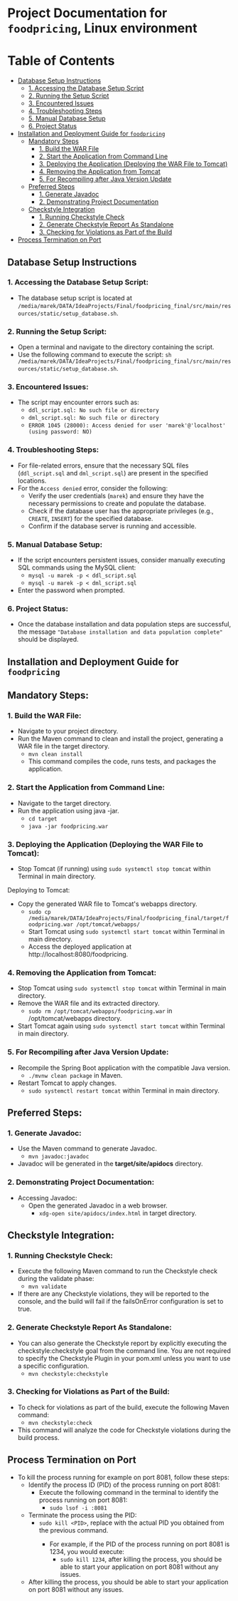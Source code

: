 # Project Documentation for `foodpricing`, Linux environment

# Table of Contents
  - [Database Setup Instructions](#database-setup-instructions)
    - [1. Accessing the Database Setup Script](#1-accessing-the-database-setup-script)
    - [2. Running the Setup Script](#2-running-the-setup-script)
    - [3. Encountered Issues](#3-encountered-issues)
    - [4. Troubleshooting Steps](#4-troubleshooting-steps)
    - [5. Manual Database Setup](#5-manual-database-setup)
    - [6. Project Status](#6-project-status)
  - [Installation and Deployment Guide for `foodpricing`](#installation-and-deployment-guide-for-foodpricing)
    - [Mandatory Steps](#mandatory-steps)
      - [1. Build the WAR File](#1-build-the-war-file)
      - [2. Start the Application from Command Line](#2-start-the-application-from-command-line)
      - [3. Deploying the Application (Deploying the WAR File to Tomcat)](#3-deploying-the-application-deploying-the-war-file-to-tomcat)
      - [4. Removing the Application from Tomcat](#4-removing-the-application-from-tomcat)
      - [5. For Recompiling after Java Version Update](#5-for-recompiling-after-java-version-update)
    - [Preferred Steps](#preferred-steps)
      - [1. Generate Javadoc](#1-generate-javadoc)
      - [2. Demonstrating Project Documentation](#2-demonstrating-project-documentation)
    - [Checkstyle Integration](#checkstyle-integration)
      - [1. Running Checkstyle Check](#1-running-checkstyle-check)
      - [2. Generate Checkstyle Report As Standalone](#2-generate-checkstyle-report-as-standalone)
      - [3. Checking for Violations as Part of the Build](#3-checking-for-violations-as-part-of-the-build)
  - [Process Termination on Port](#process-termination-on-port)





## Database Setup Instructions

### 1. Accessing the Database Setup Script:
- The database setup script is located at
`/media/marek/DATA/IdeaProjects/Final/foodpricing_final/src/main/resources/static/setup_database.sh`.

### 2. Running the Setup Script:
- Open a terminal and navigate to the directory containing the script.
- Use the following command to execute the script:
`sh /media/marek/DATA/IdeaProjects/Final/foodpricing_final/src/main/resources/static/setup_database.sh`.

### 3. Encountered Issues:
- The script may encounter errors such as:
  - `ddl_script.sql: No such file or directory`
  - `dml_script.sql: No such file or directory`
  - `ERROR 1045 (28000): Access denied for user 'marek'@'localhost' (using password: NO)`

### 4. Troubleshooting Steps:
- For file-related errors, ensure that the necessary SQL files (`ddl_script.sql` and `dml_script.sql`) are present in the specified locations.
- For the `Access denied` error, consider the following:
  - Verify the user credentials (`marek`) and ensure they have the necessary permissions to create and populate the database.
  - Check if the database user has the appropriate privileges (e.g., `CREATE`, `INSERT`) for the specified database.
  - Confirm if the database server is running and accessible.

### 5. Manual Database Setup:
- If the script encounters persistent issues, consider manually executing SQL commands using the MySQL client:
  - `mysql -u marek -p < ddl_script.sql`
  - `mysql -u marek -p < dml_script.sql`
- Enter the password when prompted.

### 6. Project Status:
- Once the database installation and data population steps are successful, the message `"Database installation and data population complete"` should be displayed.





## Installation and Deployment Guide for `foodpricing`

## Mandatory Steps:
### 1. Build the WAR File:
- Navigate to your project directory.
- Run the Maven command to clean and install the project, generating a WAR file in the target directory.
  - `mvn clean install`
  - This command compiles the code, runs tests, and packages the application.

### 2. Start the Application from Command Line:
- Navigate to the target directory.
- Run the application using java -jar.
  - `cd target`
  - `java -jar foodpricing.war`

### 3. Deploying the Application (Deploying the WAR File to Tomcat):
- Stop Tomcat (if running) using `sudo systemctl stop tomcat` within Terminal in main directory.

Deploying to Tomcat:
  - Copy the generated WAR file to Tomcat's webapps directory.
    - `sudo cp /media/marek/DATA/IdeaProjects/Final/foodpricing_final/target/foodpricing.war /opt/tomcat/webapps/`
    - Start Tomcat using `sudo systemctl start tomcat` within Terminal in main directory.
    - Access the deployed application at http://localhost:8080/foodpricing.

### 4. Removing the Application from Tomcat:
 - Stop Tomcat using `sudo systemctl stop tomcat` within Terminal in main directory.
 - Remove the WAR file and its extracted directory.
   - `sudo rm /opt/tomcat/webapps/foodpricing.war` in /opt/tomcat/webapps directory.
 - Start Tomcat again using `sudo systemctl start tomcat` within Terminal in main directory.

### 5. For Recompiling after Java Version Update:
- Recompile the Spring Boot application with the compatible Java version.
  - `./mvnw clean package` in Maven.
- Restart Tomcat to apply changes.
  - `sudo systemctl restart tomcat` within Terminal in main directory.





## Preferred Steps:
### 1. Generate Javadoc:
- Use the Maven command to generate Javadoc.
  - `mvn javadoc:javadoc`
- Javadoc will be generated in the **target/site/apidocs** directory.

### 2. Demonstrating Project Documentation:
- Accessing Javadoc:
  - Open the generated Javadoc in a web browser.
    - `xdg-open site/apidocs/index.html` in target directory.





## Checkstyle Integration:
### 1. Running Checkstyle Check:
- Execute the following Maven command to run the Checkstyle check during the validate phase:
  - `mvn validate`
- If there are any Checkstyle violations, they will be reported to the console, and the build will fail if the failsOnError configuration is set to true.

### 2. Generate Checkstyle Report As Standalone:
- You can also generate the Checkstyle report by explicitly executing the checkstyle:checkstyle goal from the command line. You are not required to specify the Checkstyle Plugin in your pom.xml unless you want to use a specific configuration.
  - `mvn checkstyle:checkstyle`

### 3. Checking for Violations as Part of the Build:
- To check for violations as part of the build, execute the following Maven command:
    - `mvn checkstyle:check`
- This command will analyze the code for Checkstyle violations during the build process.





## Process Termination on Port
- To kill the process running for example on port 8081, follow these steps:
  - Identify the process ID (PID) of the process running on port 8081:
    - Execute the following command in the terminal to identify the process running on port 8081:
      - `sudo lsof -i :8081`
  - Terminate the process using the PID:
    - `sudo kill <PID>`, replace <PID> with the actual PID you obtained from the previous command.
      - For example, if the PID of the process running on port 8081 is 1234, you would execute:
        - `sudo kill 1234`, after killing the process, you should be able to start your application on port 8081 without any issues.
  - After killing the process, you should be able to start your application on port 8081 without any issues.